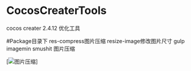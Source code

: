 # CocosCreaterTools
cocos creater 2.4.12 优化工具

#Package目录下
res-compress图片压缩
resize-image修改图片尺寸
gulp imagemin smushit 图片压缩

[![图片压缩](../readme/1718259651572.png "Shiprock")]
